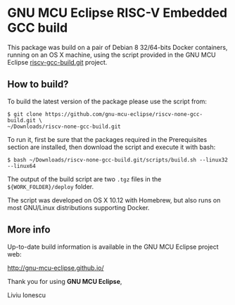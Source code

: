 # GNU MCU Eclipse RISC-V Embedded GCC build

This package was build on a pair of Debian 8 32/64-bits Docker containers,
running on an OS X machine, using the script provided in the GNU MCU Eclipse
[riscv-gcc-build.git](https://github.com/gnu-mcu-eclipse/riscv-gcc-build) 
project.

## How to build?

To build the latest version of the package please use the script from:

```console
$ git clone https://github.com/gnu-mcu-eclipse/riscv-none-gcc-build.git \
~/Downloads/riscv-none-gcc-build.git
```

To run it, first be sure that the packages required in the Prerequisites 
section are installed, then download the script and execute it with bash:

```console
$ bash ~/Downloads/riscv-none-gcc-build.git/scripts/build.sh --linux32 --linux64
```

The output of the build script are two `.tgz` files in the 
`${WORK_FOLDER}/deploy` folder.

The script was developed on OS X 10.12 with Homebrew, but also runs
on most GNU/Linux distributions supporting Docker.

## More info

Up-to-date build information is available in the GNU MCU Eclipse project web:

  http://gnu-mcu-eclipse.github.io/


Thank you for using **GNU MCU Eclipse**,

Liviu Ionescu
